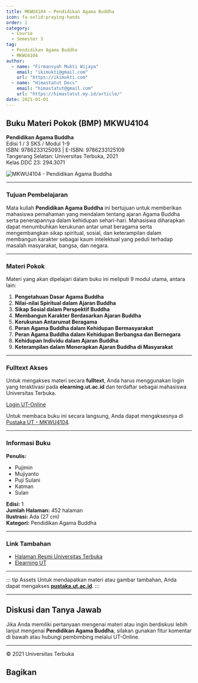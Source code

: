 ```yaml
--- 
title: MKWU4104 – Pendidikan Agama Buddha
icon: fa-solid:praying-hands
order: 1
category:
  - Course
  - Semester 3
tag:
  - Pendidikan Agama Buddha
  - MKWU4104
author:
  - name: "Firmansyah Mukti Wijaya"
    email: "ikimukti@gmail.com"
    url: "https://ikimukti.com"
  - name: "Himastatut Docs"
    email: "himastatut@gmail.com"
    url: "https://himastatut.my.id/article/"
date: 2021-01-01
--- 
```


## Buku Materi Pokok (BMP) MKWU4104

**Pendidikan Agama Buddha**  
Edisi 1 / 3 SKS / Modul 1-9  
ISBN: 9786233125093 | E-ISBN: 9786233125109  
Tangerang Selatan: Universitas Terbuka, 2021  
Kelas DDC 23: 294.3071  

![MKWU4104 - Pendidikan Agama Buddha](https://pustaka.ut.ac.id/lib/wp-content/uploads/2022/02/MKWU4104.jpg)

--- 

### Tujuan Pembelajaran

Mata kuliah **Pendidikan Agama Buddha** ini bertujuan untuk memberikan mahasiswa pemahaman yang mendalam tentang ajaran Agama Buddha serta penerapannya dalam kehidupan sehari-hari. Mahasiswa diharapkan dapat menumbuhkan kerukunan antar umat beragama serta mengembangkan sikap spiritual, sosial, dan keterampilan dalam membangun karakter sebagai kaum intelektual yang peduli terhadap masalah masyarakat, bangsa, dan negara.

--- 

### Materi Pokok

Materi yang akan dipelajari dalam buku ini meliputi 9 modul utama, antara lain:

1. **Pengetahuan Dasar Agama Buddha**
2. **Nilai-nilai Spiritual dalam Ajaran Buddha**
3. **Sikap Sosial dalam Perspektif Buddha**
4. **Membangun Karakter Berdasarkan Ajaran Buddha**
5. **Kerukunan Antarumat Beragama**
6. **Peran Agama Buddha dalam Kehidupan Bermasyarakat**
7. **Peran Agama Buddha dalam Kehidupan Berbangsa dan Bernegara**
8. **Kehidupan Individu dalam Ajaran Buddha**
9. **Keterampilan dalam Menerapkan Ajaran Buddha di Masyarakat**

--- 

### Fulltext Akses

Untuk mengakses materi secara **fulltext**, Anda harus menggunakan login yang teraktivasi pada **elearning.ut.ac.id** dan terdaftar sebagai mahasiswa Universitas Terbuka.

[Login UT-Online](http://elearning.ut.ac.id)

Untuk membaca buku ini secara langsung, Anda dapat mengaksesnya di [Pustaka UT - MKWU4104](https://pustaka.ut.ac.id/lib/mkwu4104-pendidikan-agama-buddha/).

--- 

### Informasi Buku

**Penulis:**  
- Pujimin  
- Mujiyanto  
- Puji Sulani  
- Katman  
- Sulan  

**Edisi:** 1  
**Jumlah Halaman:** 452 halaman  
**Ilustrasi:** Ada (27 cm)  
**Kategori:** Pendidikan Agama Buddha  

--- 

### Link Tambahan

- [Halaman Resmi Universitas Terbuka](https://www.ut.ac.id)
- [Elearning UT](http://elearning.ut.ac.id)

--- 

::: tip Assets
Untuk mendapatkan materi atau gambar tambahan, Anda dapat mengakses **[pustaka.ut.ac.id](https://pustaka.ut.ac.id)**.
:::

--- 

## Diskusi dan Tanya Jawab

Jika Anda memiliki pertanyaan mengenai materi atau ingin berdiskusi lebih lanjut mengenai **Pendidikan Agama Buddha**, silakan gunakan fitur komentar di bawah atau hubungi pembimbing melalui UT-Online.

--- 

<footer>
  <p>© 2021 Universitas Terbuka</p>
</footer>


## Bagikan
<Share colorful />
<GitContributors />
<GitChangelog />